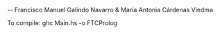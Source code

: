 -- Francisco Manuel Galindo Navarro & María Antonia Cárdenas Viedma

To compile:
ghc Main.hs -o FTCProlog
